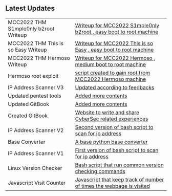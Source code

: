 
<link rel="icon" href="https://user-images.githubusercontent.com/78603128/193405439-d44c4c2f-a483-4b82-8114-c6f3873bd9c1.png">
<center><div id="CounterVisitor"></div></center>

<h2>Latest Updates</h2>



    
<table>
<tr>
<blockquote><td>MCC2022 THM S1mple0nly b2root Writeup</td><td><a href="https://jackmeister.gitbook.io/ctf-writeups/tryhackme/s1mple0nly-b2r">Writeup for MCC2022 S1mple0nly b2root , easy boot to root machine </a></td></blockquote>
</tr> 
<tr>
<blockquote><td>MCC2022 THM This is so Easy Writeup</td><td><a href="https://jackmeister.gitbook.io/ctf-writeups/tryhackme/this-is-so-easy">Writeup for MCC2022 This is so Easy , easy boot to root machine </a></td></blockquote>
</tr> 
<tr>
<blockquote><td>MCC2022 THM Hermoso Writeup</td><td><a href="https://jackmeister.gitbook.io/ctf-writeups/tryhackme/hermoso">Writeup for MCC2022 Hermoso , medium boot to root machine </a></td></blockquote>
</tr> 

<tr>
<blockquote><td>Hermoso root exploit</td><td><a href="https://github.com/J4CKMEISTER/Tools/blob/main/hermoso2root.sh">script created to gain root from MCC2022 Hermoso machine </a></td></blockquote>
</tr> 
     <tr>
<blockquote><td>IP Address Scanner V3</td><td><a href="https://github.com/J4CKMEISTER/Tools/blob/main/ip-scanner3.sh">Updated according to feedbacks</a></td></blockquote>
</tr> 
  <tr>
<blockquote><td>Updated pentest tools</td><td><a href="https://j4ckmeister.github.io/tools">Added more contents</a></td></blockquote>
</tr>   
    
 <tr>
<blockquote><td>Updated GitBook</td><td><a href="https://jackmeister.gitbook.io/ctf-writeups/">Added more contents</a></td></blockquote>
</tr>   
    
<tr>
<blockquote><td>Created GitBook</td><td><a href="https://jackmeister.gitbook.io/ctf-writeups/">Website to write and share CyberSec related experiences</a></td></blockquote>
</tr>
    
<tr>
<blockquote><td>IP Address Scanner V2</td><td><a href="https://github.com/J4CKMEISTER/Tools/blob/main/ip-scanner2.sh">Second version of bash script to scan for ip address</a></td></blockquote>
</tr>

<tr>
<blockquote><td>Base Converter</td><td><a href="https://github.com/J4CKMEISTER/Tools/blob/main/baseConverter.py">A base python base converter</a></td></blockquote> 
</tr>

<tr>
<blockquote><td>IP Address Scanner V1</td><td><a href="https://github.com/J4CKMEISTER/Tools/blob/main/ip-scanner.sh">First version of bash script to scan for ip address</a></td></blockquote> 
</tr>

<tr>
<blockquote><td>Linux Version Checker</td><td><a href="https://github.com/J4CKMEISTER/Tools/blob/main/linux-version-checker.sh">Bash script that run common version checking commands</a></td></blockquote> 
</tr>
    
<tr>
<blockquote><td>Javascript Visit Counter</td><td><a href="https://github.com/J4CKMEISTER/Tools/blob/main/js-counter.js">Javascript that keep track of number of times the webpage is visited</a></td></blockquote> 
</tr>

</table>


<script>


   var n = localStorage.getItem('on_load_counter');

    if (n === null) {
        n = 0;
    }

    n++;

    localStorage.setItem("on_load_counter", n);

    document.getElementById('CounterVisitor').innerHTML = 'You have visited this page '+ n + ' times';

                     
</script>


